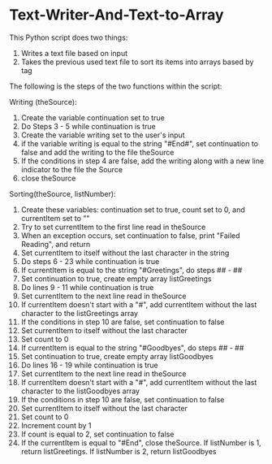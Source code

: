 # Text-Writer-And-Text-to-Array
This Python script does two things:
1) Writes a text file based on input 
2) Takes the previous used text file to sort its items into arrays based by tag

The following is the steps of the two functions within the script:

Writing (theSource):
1. Create the variable continuation set to true
2. Do Steps 3 - 5 while continuation is true
3. Create the variable writing set to the user's input
4. if the variable writing is equal to the string "#End#", set continuation to false and add the writing to the file theSource
5. If the conditions in step 4 are false, add the writing along with a new line indicator to the file the Source
6. close theSource

Sorting(theSource, listNumber):
1. Create these variables: continuation set to true, count set to 0, and currentItem set to ""
2. Try to set currentItem to the first line read in theSource
3. When an exception occurs, set continuation to false, print "Failed Reading", and return
4. Set currentItem to itself without the last character in the string
5. Do steps 6 - 23 while continuation is true
6. If currentItem is equal to the string "#Greetings", do steps ## - ##
7. Set continuation to true, create empty array listGreetings
8. Do lines 9 - 11 while continuation is true
9. Set currentItem to the next line read in theSource
10. If currentItem doesn't start with a "#", add currentItem without the last character to the listGreetings array
11. If the conditions in step 10 are false, set continuation to false
12. Set currentItem to itself without the last character
13. Set count to 0
14. If currentItem is equal to the string "#Goodbyes", do steps ## - ##
15. Set continuation to true, create empty array listGoodbyes
16. Do lines 16 - 19 while continuation is true
17. Set currentItem to the next line read in theSource
18. If currentItem doesn't start with a "#", add currentItem without the last character to the listGoodbyes array
19. If the conditions in step 10 are false, set continuation to false
20. Set currentItem to itself without the last character
21. Set count to 0
22. Increment count by 1
23. If count is equal to 2, set continuation to false
24. If the currentItem is equal to "#End", close theSource. If listNumber is 1, return listGreetings. If listNumber is 2, return listGoodbyes
